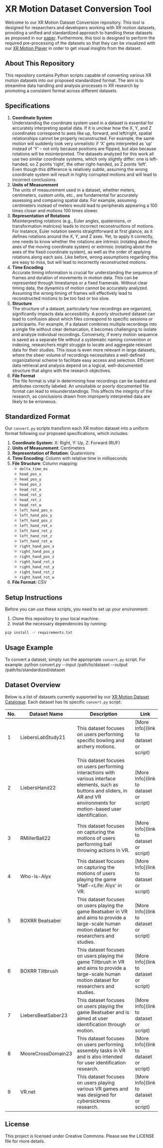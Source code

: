 # XR Motion Dataset Conversion Tool

Welcome to our XR Motion Dataset Conversion repository. This tool is designed for researchers and developers
working with XR motion datasets, providing a unified and standardized approach to handling these datasets as proposed in
our [paper](#TODO). Furthermore, this tool is designed to perform the required pre-processing of the datasets so that they can be 
visualized with our [XR Motion Player](#TODO) in order to get visual insights from the dataset.

## About This Repository

This repository contains Python scripts capable of converting various XR motion datasets into our proposed standardized format. The
aim is to streamline data handling and analysis processes in XR research by promoting a consistent format across
different datasets.

## Specifications

1. **Coordinate System**<br>
   Understanding the coordinate system used in a dataset is essential for accurately interpreting spatial data. If it is
   unclear how the X, Y, and Z coordinates correspond to axes like up, forward, and left/right, spatial relationships
   cannot be properly reconstructed. For example, the same motion will suddenly look very unrealistic if ‘X’ gets
   interpreted as ‘up’ instead of ‘Y’ – not only because positions are flipped, but also because rotations will be
   misinterpreted. The datasets analyzed for this work all use two similar coordinate systems, which only slightly
   differ: one is left-handed, so Z points ‘right’, the other right-handed, so Z points ‘left’. Even though this
   difference is relatively subtle, assuming the wrong coordinate system will result in highly corrupted motions and
   will lead to incorrect conclusions.
2. **Units of Measurement**<br>
   The units of measurement used in a dataset, whether meters, centimeters, custom units, etc., are fundamental for
   accurately assessing and comparing spatial data. For example, assuming centimeters instead of meters would lead to
   peripherals appearing a 100 times closer and motions 100 times slower.
3. **Representation of Rotations**<br>
   Misinterpreting rotations (e.g., Euler angles, quaternions, or transformation matrices) leads to incorrect
   reconstructions of motions. For instance, Euler notation seems straightforward at first glance, as it defines
   rotations around the X, Y, and Z axes. Yet, to apply it correctly, one needs to know whether the rotations are
   intrinsic (rotating about the axes of the moving coordinate system) or extrinsic (rotating about the axes of the
   fixed coordinate system), as well as the order of applying rotations along each axis. Like before, wrong assumptions
   regarding this are easy to miss, but will lead to incorrectly reconstructed motions.
4. **Time Encoding**<br>
   Accurate timing information is crucial for understanding the sequence of frames and duration of movements in motion
   data. This can be represented through timestamps or a fixed framerate. Without clear timing data, the dynamics of
   motion cannot be accurately analyzed. Assuming the wrong timing of frames will effectively lead to reconstructed
   motions to be too fast or too slow.
5. **Structure**<br>
   The structure of a dataset, particularly how recordings are organized, significantly impacts data accessibility. A
   poorly structured dataset can lead to confusion about which files correspond to specific sessions or participants.
   For example, if a dataset combines multiple recordings into a single file without clear demarcation, it becomes
   challenging to isolate and analyze individual recordings. Conversely, if every motion sequence is saved as a separate
   file without a systematic naming convention or indexing, researchers might struggle to locate and aggregate relevant
   data for their studies. This issue is even more relevant in large datasets, where the sheer volume of recordings
   necessitates a well-defined organizational scheme to facilitate easy access and selection. Efficient data retrieval
   and analysis depend on a logical, well-documented structure that aligns with the research objectives.
6. **File Format**<br>
   The file format is vital in determining how recordings can be loaded and attributes correctly labeled. An
   unsuitable or poorly documented file format can lead to misunderstandings. This affects the integrity of the
   research, as conclusions drawn from improperly interpreted data are likely to be erroneous.

## Standardized Format

Our `convert.py` scripts transform each XR motion dataset into a uniform format following our proposed
specifications, which includes:

1. **Coordinate System:** X: Right, Y: Up, Z: Forward (RUF)
2. **Units of Measurement**: Centimeters
3. **Representation of Rotation:** Quaternions
4. **Time Encoding**: Column with relative time in milliseconds
5. **File Structure**: Column mapping:
    - `delta_time_ms`
    - `head_pos_x`
    - `head_pos_y`
    - `head_pos_z`
    - `head_rot_x`
    - `head_rot_y`
    - `head_rot_z`
    - `head_rot_w`
    - `left_hand_pos_x`
    - `left_hand_pos_y`
    - `left_hand_pos_z`
    - `left_hand_rot_x`
    - `left_hand_rot_y`
    - `left_hand_rot_z`
    - `left_hand_rot_w`
    - `right_hand_pos_x`
    - `right_hand_pos_y`
    - `right_hand_pos_z`
    - `right_hand_rot_x`
    - `right_hand_rot_y`
    - `right_hand_rot_z`
    - `right_hand_rot_w`
6. **File Format:** CSV

## Setup Instructions

Before you can use these scripts, you need to set up your environment:

1. Clone this repository to your local machine.
2. Install the necessary dependencies by running:

```bash
pip install -r requirements.txt
```

## Usage Example

To convert a dataset, simply run the appropriate `convert.py` script. For example:
python convert.py --input /path/to/dataset --output /path/to/standardized/dataset

## Dataset Overview

Below is a list of datasets currently supported by our [XR Motion Dataset Catalogue](https://huggingface.co/datasets/cschell/xr-motion-dataset-catalogue). Each dataset has its specific `convert.py` script:

| No. | Dataset Name       | Description                                                                                                                                                                         | Link                                   |
|-----|--------------------|-------------------------------------------------------------------------------------------------------------------------------------------------------------------------------------|----------------------------------------|
| 1   | LiebersLabStudy21  | This dataset focuses on users performing specific bowling and archery motions.                                                                                                      | [More Info](link to dataset or script) |
| 2   | LiebersHand22      | This dataset focuses on users performing interactions with various interface elements, such as buttons and sliders, in AR and VR environments for motion-based user identification. | [More Info](link to dataset or script) |
| 3   | RMillerBall22      | This dataset focuses on capturing the motions of users performing ball throwing actions in VR.                                                                                      | [More Info](link to dataset or script) |
| 4   | Who-Is-Alyx        | This dataset focuses on capturing the motions of users playing the game 'Half-<Life: Alyx' in VR.                                                                                   | [More Info](link to dataset or script) |
| 5   | BOXRR Beatsaber    | This dataset focuses on users playing the game Beatsaber in VR and aims to provide a large-scale human motion dataset for researchers and studies.                                  | [More Info](link to dataset or script) |
| 6   | BOXRR Tiltbrush    | This dataset focuses on users playing the game Tiltbrush in VR and aims to provide a large-scale human motion dataset for researchers and studies.                                  | [More Info](link to dataset or script) |
| 7   | LiebersBeatSaber23 | This dataset focuses on users playing the game Beatsaber and is aimed at user identification through motion.                                                                        | [More Info](link to dataset or script) |
| 8   | MooreCrossDomain23 | This dataset focuses on users performing assembly tasks in VR and is also intended for user identification research.                                                                | [More Info](link to dataset or script) |
| 9   | VR.net             | This dataset focuses on users playing various VR games and was designed for cybersickness research.                                                                                 | [More Info](link to dataset or script) |

## License

This project is licensed under Creative Commons. Please see the LICENSE file for more details.